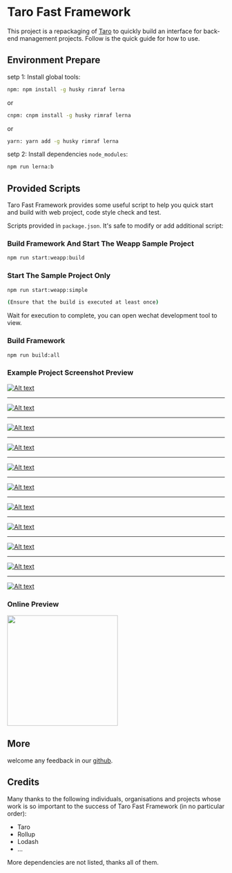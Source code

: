 # Taro Fast Framework

This project is a repackaging of [Taro](https://taro-docs.jd.com/) to quickly build an interface for back-end management projects. Follow is the quick guide for how to use.

## Environment Prepare

setp 1: Install global tools:

```bash
npm: npm install -g husky rimraf lerna
```

or

```bash
cnpm: cnpm install -g husky rimraf lerna
```

or

```bash
yarn: yarn add -g husky rimraf lerna
```

setp 2: Install dependencies `node_modules`:

```bash
npm run lerna:b
```

## Provided Scripts

Taro Fast Framework provides some useful script to help you quick start and build with web project, code style check and test.

Scripts provided in `package.json`. It's safe to modify or add additional script:

### Build Framework And Start The Weapp Sample Project

```bash
npm run start:weapp:build
```

### Start The Sample Project Only

```bash
npm run start:weapp:simple

(Ensure that the build is executed at least once)
```

Wait for execution to complete, you can open wechat development tool to view.

### Build Framework

```bash
npm run build:all
```

### Example Project Screenshot Preview

[![Alt text](https://m1.im5i.com/2022/09/10/Uqe7ud.png?raw=true)](01.png)

******

[![Alt text](https://m1.im5i.com/2022/09/10/Uqezjw.png?raw=true)](02.png)

******

[![Alt text](https://m1.im5i.com/2022/09/10/Uqe5yG.png?raw=true)](03.png)

******

[![Alt text](https://m1.im5i.com/2022/09/10/Uqe2SF.png?raw=true)](04.png)

******

[![Alt text](https://m1.im5i.com/2022/09/10/UqeGmY.png?raw=true)](05.png)

******

[![Alt text](https://m1.im5i.com/2022/09/10/UqeSnK.png?raw=true)](06.png)

******

[![Alt text](https://m1.im5i.com/2022/09/10/UqeeGC.png?raw=true)](07.png)

******

[![Alt text](https://m1.im5i.com/2022/09/10/UqefwH.png?raw=true)](08.png)

******

[![Alt text](https://m1.im5i.com/2022/09/10/Uqeaia.png?raw=true)](09.png)

******

[![Alt text](https://m1.im5i.com/2022/09/10/UqelqT.png?raw=true)](10.png)

******

[![Alt text](https://m1.im5i.com/2022/09/10/UqeyyA.png?raw=true)](11.png)

### Online Preview

<img src="https://m1.im5i.com/2022/09/10/Uqe6mS.jpg?raw=true" width=256 height=256 />

## More

welcome any feedback in our [github](https://github.com/kityandhero/taro-fast-framework).

## Credits

Many thanks to the following individuals, organisations and projects whose work is so important to the success of Taro Fast Framework (in no particular order):

- Taro
- Rollup
- Lodash
- ...

More dependencies are not listed, thanks all of them.
